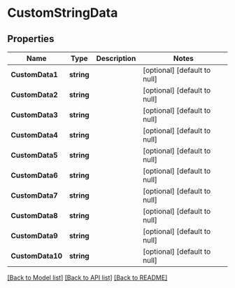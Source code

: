 # CustomStringData

## Properties
Name | Type | Description | Notes
------------ | ------------- | ------------- | -------------
**CustomData1** | **string** |  | [optional] [default to null]
**CustomData2** | **string** |  | [optional] [default to null]
**CustomData3** | **string** |  | [optional] [default to null]
**CustomData4** | **string** |  | [optional] [default to null]
**CustomData5** | **string** |  | [optional] [default to null]
**CustomData6** | **string** |  | [optional] [default to null]
**CustomData7** | **string** |  | [optional] [default to null]
**CustomData8** | **string** |  | [optional] [default to null]
**CustomData9** | **string** |  | [optional] [default to null]
**CustomData10** | **string** |  | [optional] [default to null]

[[Back to Model list]](../README.md#documentation-for-models) [[Back to API list]](../README.md#documentation-for-api-endpoints) [[Back to README]](../README.md)


